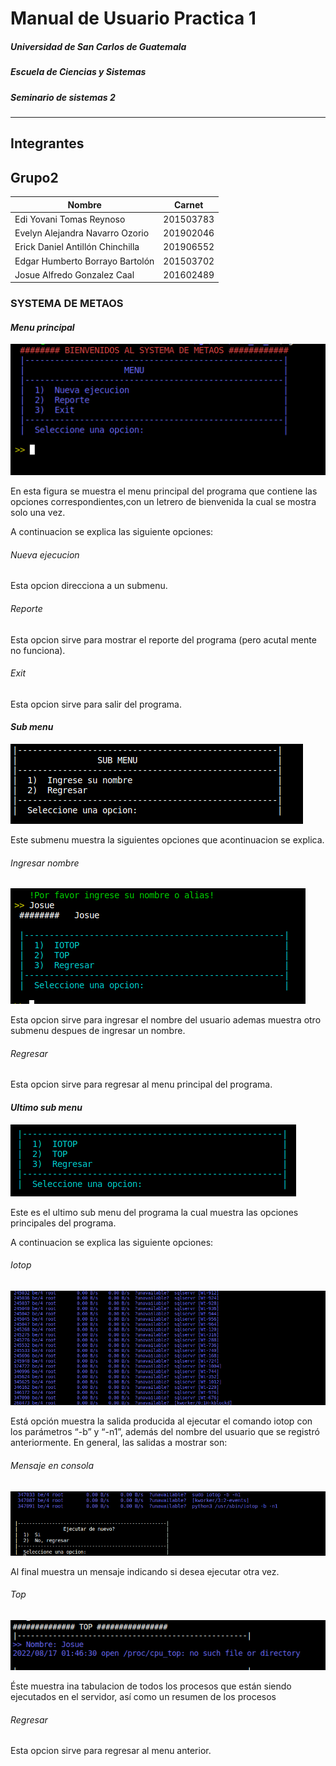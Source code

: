 # Manual de Usuario Practica 1

#####  Universidad de San Carlos de Guatemala
#####  Escuela de Ciencias y Sistemas
#####  Seminario de sistemas 2
-------------------------
## Integrantes
## Grupo2
| Nombre                          | Carnet    |
|----------------------------     |-----------|
| Edi Yovani Tomas Reynoso        | 201503783 |
| Evelyn Alejandra Navarro Ozorio | 201902046 |
| Erick Daniel Antillón Chinchilla| 201906552 |
| Edgar Humberto Borrayo Bartolón | 201503702 |
| Josue Alfredo Gonzalez Caal     | 201602489 |

### SYSTEMA DE METAOS 
#### _Menu principal_
![image](/assets/Usuario/menu_principal.png)

En esta figura se muestra el menu principal del programa que contiene las opciones correspondientes,con un letrero de bienvenida la cual se mostra solo una vez.

A continuacion se explica las siguiente opciones:

###### _Nueva ejecucion_
Esta opcion direcciona a un submenu.

###### _Reporte_
Esta opcion sirve para mostrar el reporte del programa (pero  acutal mente no funciona).

###### _Exit_
Esta opcion sirve para salir del programa.


#### _Sub menu_
![image](/assets/Usuario/submenu.png)

Este submenu muestra la siguientes opciones que acontinuacion se explica.

###### _Ingresar nombre_

![image](/assets/Usuario/ingresarnombre.png)

Esta opcion sirve para ingresar el nombre del usuario ademas muestra otro submenu despues de ingresar un nombre.

###### _Regresar_

Esta opcion sirve para regresar al menu principal del  programa.


#### _Ultimo sub menu_
![image](/assets/Usuario/ultimosubmenu.png)

Este es el ultimo sub menu del programa la cual muestra las opciones principales del programa.


A continuacion se explica las siguiente opciones:


###### _Iotop_
![image](/assets/Usuario/IOTOP.png)

Está opción muestra la salida producida al ejecutar el comando iotop con los parámetros “-b” y
“-n1”, además del nombre del usuario que se registró anteriormente. En general, las salidas a
mostrar son:

###### _Mensaje en consola_
![image](/assets/Usuario/mensajeconsola.png)

Al final muestra un mensaje indicando si desea ejecutar otra vez.

###### _Top_
![image](/assets/Usuario/TOP.png)

Éste muestra ina tabulacion de todos los procesos que están siendo ejecutados en el
servidor, así como un resumen de los procesos

###### _Regresar_

Esta opcion sirve para regresar al menu anterior.
























